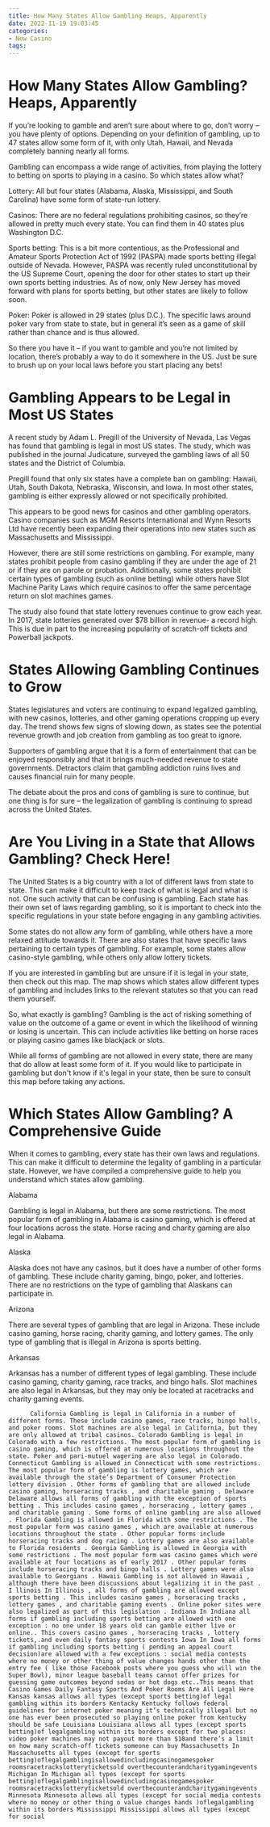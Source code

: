 ```yaml
---
title: How Many States Allow Gambling Heaps, Apparently 
date: 2022-11-19 19:03:45
categories:
- New Casino
tags:
---
```



#  How Many States Allow Gambling? Heaps, Apparently 

If you’re looking to gamble and aren’t sure about where to go, don’t worry – you have plenty of options. Depending on your definition of gambling, up to 47 states allow some form of it, with only Utah, Hawaii, and Nevada completely banning nearly all forms.

Gambling can encompass a wide range of activities, from playing the lottery to betting on sports to playing in a casino. So which states allow what?

Lottery: All but four states (Alabama, Alaska, Mississippi, and South Carolina) have some form of state-run lottery.

Casinos: There are no federal regulations prohibiting casinos, so they’re allowed in pretty much every state. You can find them in 40 states plus Washington D.C.

Sports betting: This is a bit more contentious, as the Professional and Amateur Sports Protection Act of 1992 (PASPA) made sports betting illegal outside of Nevada. However, PASPA was recently ruled unconstitutional by the US Supreme Court, opening the door for other states to start up their own sports betting industries. As of now, only New Jersey has moved forward with plans for sports betting, but other states are likely to follow soon.

Poker: Poker is allowed in 29 states (plus D.C.). The specific laws around poker vary from state to state, but in general it’s seen as a game of skill rather than chance and is thus allowed.

So there you have it – if you want to gamble and you’re not limited by location, there’s probably a way to do it somewhere in the US. Just be sure to brush up on your local laws before you start placing any bets!

#  Gambling Appears to be Legal in Most US States 

A recent study by Adam L. Pregill of the University of Nevada, Las Vegas has found that gambling is legal in most US states. The study, which was published in the journal Judicature, surveyed the gambling laws of all 50 states and the District of Columbia.

Pregill found that only six states have a complete ban on gambling: Hawaii, Utah, South Dakota, Nebraska, Wisconsin, and Iowa. In most other states, gambling is either expressly allowed or not specifically prohibited.

This appears to be good news for casinos and other gambling operators. Casino companies such as MGM Resorts International and Wynn Resorts Ltd have recently been expanding their operations into new states such as Massachusetts and Mississippi.

However, there are still some restrictions on gambling. For example, many states prohibit people from casino gambling if they are under the age of 21 or if they are on parole or probation. Additionally, some states prohibit certain types of gambling (such as online betting) while others have Slot Machine Parity Laws which require casinos to offer the same percentage return on slot machines games.

The study also found that state lottery revenues continue to grow each year. In 2017, state lotteries generated over $78 billion in revenue- a record high. This is due in part to the increasing popularity of scratch-off tickets and Powerball jackpots.

#  States Allowing Gambling Continues to Grow 

States legislatures and voters are continuing to expand legalized gambling, with new casinos, lotteries, and other gaming operations cropping up every day. The trend shows few signs of slowing down, as states see the potential revenue growth and job creation from gambling as too great to ignore.

Supporters of gambling argue that it is a form of entertainment that can be enjoyed responsibly and that it brings much-needed revenue to state governments. Detractors claim that gambling addiction ruins lives and causes financial ruin for many people.

The debate about the pros and cons of gambling is sure to continue, but one thing is for sure – the legalization of gambling is continuing to spread across the United States.

#  Are You Living in a State that Allows Gambling? Check Here! 

The United States is a big country with a lot of different laws from state to state. This can make it difficult to keep track of what is legal and what is not. One such activity that can be confusing is gambling. Each state has their own set of laws regarding gambling, so it is important to check into the specific regulations in your state before engaging in any gambling activities.

Some states do not allow any form of gambling, while others have a more relaxed attitude towards it. There are also states that have specific laws pertaining to certain types of gambling. For example, some states allow casino-style gambling, while others only allow lottery tickets.

If you are interested in gambling but are unsure if it is legal in your state, then check out this map. The map shows which states allow different types of gambling and includes links to the relevant statutes so that you can read them yourself.


   So, what exactly is gambling? Gambling is the act of risking something of value on the outcome of a game or event in which the likelihood of winning or losing is uncertain. This can include activities like betting on horse races or playing casino games like blackjack or slots.

While all forms of gambling are not allowed in every state, there are many that do allow at least some form of it. If you would like to participate in gambling but don't know if it's legal in your state, then be sure to consult this map before taking any actions.

#  Which States Allow Gambling? A Comprehensive Guide

When it comes to gambling, every state has their own laws and regulations. This can make it difficult to determine the legality of gambling in a particular state. However, we have compiled a comprehensive guide to help you understand which states allow gambling.

Alabama

Gambling is legal in Alabama, but there are some restrictions. The most popular form of gambling in Alabama is casino gaming, which is offered at four locations across the state. Horse racing and charity gaming are also legal in Alabama.

Alaska

Alaska does not have any casinos, but it does have a number of other forms of gambling. These include charity gaming, bingo, poker, and lotteries. There are no restrictions on the type of gambling that Alaskans can participate in.

Arizona

There are several types of gambling that are legal in Arizona. These include casino gaming, horse racing, charity gaming, and lottery games. The only type of gambling that is illegal in Arizona is sports betting.

Arkansas

Arkansas has a number of different types of legal gambling. These include casino gaming, charity gaming, race tracks, and bingo halls. Slot machines are also legal in Arkansas, but they may only be located at racetracks and charity gaming events.




















          California Gambling is legal in California in a number of different forms. These include casino games, race tracks, bingo halls, and poker rooms. Slot machines are also legal in California, but they are only allowed at tribal casinos. Colorado Gambling is legal in Colorado with a few restrictions. The most popular form of gambling is casino gaming, which is offered at numerous locations throughout the state. Poker and pari-mutuel wagering are also legal in Colorado. Connecticut Gambling is allowed in Connecticut with some restrictions. The most popular form of gambling is lottery games, which are available through the state’s Department of Consumer Protection lottery division . Other forms of gambling that are allowed include casino gaming, horseracing tracks , and charitable gaming . Delaware Delaware allows all forms of gambling with the exception of sports betting . This includes casino games , horseracing , lottery games , and charitable gaming . Some forms of online gambling are also allowed . Florida Gambling is allowed in Florida with some restrictions . The most popular form was casino games , which are available at numerous locations throughout the state . Other popular forms include horseracing tracks and dog racing . Lottery games are also available to Florida residents . Georgia Gambling is allowed in Georgia with some restrictions . The most popular form was casino games which were available at four locations as of early 2017 . Other popular forms include horseracing tracks and bingo halls . Lottery games were also available to Georgians . Hawaii Gambling is not allowed in Hawaii , although there have been discussions about legalizing it in the past . I llinois In Illinois , all forms of gambling are allowed except sports betting . This includes casino games , horseracing tracks , lottery games , and charitable gaming events . Online poker sites were also legalized as part of this legislation . Indiana In Indiana all forms if gambling including sports betting are allowed with one exception : no one under 18 years old can gamble either live or online.. This covers casino games , horseracing tracks , lottery tickets,.and even daily fantasy sports contests Iowa In Iowa all forms if gambling including sports betting ( pending an appeal court decision)are allowed with a few exceptions : social media contests where no money or other thing of value changes hands other than the entry fee ( like those Facebook posts where you guess who will win the Super Bowl), minor league baseball teams cannot offer prizes for guessing game outcomes beyond sodas or hot dogs etc..This means that Casino Games Daily Fantasy Sports And Poker Rooms Are All Legal Here Kansas kansas allows all types (except sports betting)of legal gambling within its borders Kentacky Kentucky follows federal guidelines for internet poker meaning it’s technically illegal but no one has ever been prosecuted so playing online poker from kentucky should be safe Louisiana Louisiana allows all types (except sports betting)of legalgambling within its borders except for two places: video poker machines may not payout more than $10and there’s a limit on how many scratch-off tickets someone can buy Massachusetts In Massachusetts all types (except for sports betting)oflegalgamblingisallowedincludingcasinogamespoker roomsracetrackslotteryticketsold overthecounterandcharitygamingevents Michigan In Michigan all types (except for sports betting)oflegalgamblingisallowedincludingcasinogamespoker roomsracetrackslotteryticketsold overthecounterandcharitygamingevents Minnesota Minnesota allows all types (except for social media contests where no money or other thing o value changes hands )oflegalgambling within its borders Mississippi Mississippi allows all types (except for social